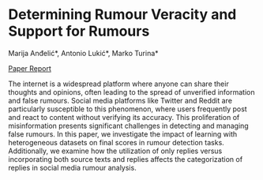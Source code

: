 # Determining Rumour Veracity and Support for Rumours
Marija Anđelić*, Antonio Lukić*, Marko Turina*

[Paper Report](https://github.com/antoniolukic/TAR-FER-2023-24/blob/main/paper/paper.pdf)

The internet is a widespread platform where anyone can share their thoughts and opinions, often leading to the spread of unverified information and false rumours. Social media platforms like Twitter and Reddit are particularly susceptible to this phenomenon, where users
frequently post and react to content without verifying its accuracy. This proliferation of misinformation presents significant challenges
in detecting and managing false rumours. In this paper, we investigate the impact of learning with heterogeneous datasets on final scores
in rumour detection tasks. Additionally, we examine how the utilization of only replies versus incorporating both source texts and replies
affects the categorization of replies in social media rumour analysis.
